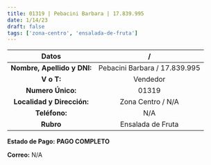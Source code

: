 ```yaml
---
title: 01319 | Pebacini Barbara | 17.839.995
date: 1/14/23
draft: false
tags: ['zona-centro', 'ensalada-de-fruta']
---
```


|          **Datos**          |               /               |
|:---------------------------:|:-----------------------------:|
| **Nombre, Apellido y DNI:** | Pebacini Barbara / 17.839.995 |
|          **V o T:**         |            Vendedor           |
|      **Numero Único:**      |             01319             |
|  **Localidad y Dirección:** |       Zona Centro / N/A       |
|        **Teléfono:**        |              N/A              |
|          **Rubro**          |       Ensalada de Fruta       |

**Estado de Pago:** **PAGO COMPLETO**

**Correo:** N/A
